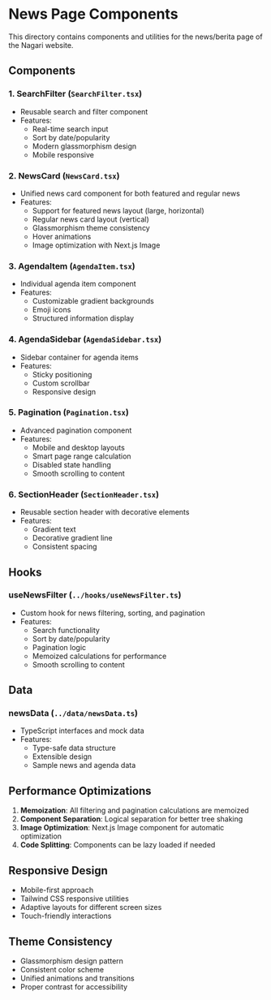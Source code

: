 # News Page Components

This directory contains components and utilities for the news/berita page of the Nagari website.

## Components

### 1. SearchFilter (`SearchFilter.tsx`)
- Reusable search and filter component
- Features:
  - Real-time search input
  - Sort by date/popularity
  - Modern glassmorphism design
  - Mobile responsive

### 2. NewsCard (`NewsCard.tsx`)
- Unified news card component for both featured and regular news
- Features:
  - Support for featured news layout (large, horizontal)
  - Regular news card layout (vertical)
  - Glassmorphism theme consistency
  - Hover animations
  - Image optimization with Next.js Image

### 3. AgendaItem (`AgendaItem.tsx`)
- Individual agenda item component
- Features:
  - Customizable gradient backgrounds
  - Emoji icons
  - Structured information display

### 4. AgendaSidebar (`AgendaSidebar.tsx`)
- Sidebar container for agenda items
- Features:
  - Sticky positioning
  - Custom scrollbar
  - Responsive design

### 5. Pagination (`Pagination.tsx`)
- Advanced pagination component
- Features:
  - Mobile and desktop layouts
  - Smart page range calculation
  - Disabled state handling
  - Smooth scrolling to content

### 6. SectionHeader (`SectionHeader.tsx`)
- Reusable section header with decorative elements
- Features:
  - Gradient text
  - Decorative gradient line
  - Consistent spacing

## Hooks

### useNewsFilter (`../hooks/useNewsFilter.ts`)
- Custom hook for news filtering, sorting, and pagination
- Features:
  - Search functionality
  - Sort by date/popularity
  - Pagination logic
  - Memoized calculations for performance
  - Smooth scrolling to content

## Data

### newsData (`../data/newsData.ts`)
- TypeScript interfaces and mock data
- Features:
  - Type-safe data structure
  - Extensible design
  - Sample news and agenda data

## Performance Optimizations

1. **Memoization**: All filtering and pagination calculations are memoized
2. **Component Separation**: Logical separation for better tree shaking
3. **Image Optimization**: Next.js Image component for automatic optimization
4. **Code Splitting**: Components can be lazy loaded if needed

## Responsive Design

- Mobile-first approach
- Tailwind CSS responsive utilities
- Adaptive layouts for different screen sizes
- Touch-friendly interactions

## Theme Consistency

- Glassmorphism design pattern
- Consistent color scheme
- Unified animations and transitions
- Proper contrast for accessibility
